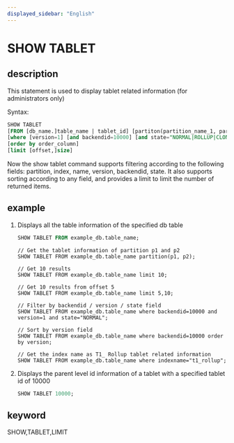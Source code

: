 ```yaml
---
displayed_sidebar: "English"
---
```


# SHOW TABLET

## description

This statement is used to display tablet related information (for administrators only)

Syntax:

```sql
SHOW TABLET
[FROM [db_name.]table_name | tablet_id] [partiton(partition_name_1, partition_name_1)]
[where [version=1] [and backendid=10000] [and state="NORMAL|ROLLUP|CLONE|DECOMMISSION"]]
[order by order_column]
[limit [offset,]size]
```

Now the show tablet command supports filtering according to the following fields: partition, index, name, version, backendid, state. It also supports sorting according to any field, and provides a limit to limit the number of returned items.

## example

1. Displays all the table information of the specified db table

    ```sql
    SHOW TABLET FROM example_db.table_name;
    ```

    ```plain text
    // Get the tablet information of partition p1 and p2
    SHOW TABLET FROM example_db.table_name partition(p1, p2);
    
    // Get 10 results
    SHOW TABLET FROM example_db.table_name limit 10;
    
    // Get 10 results from offset 5
    SHOW TABLET FROM example_db.table_name limit 5,10;
    
    // Filter by backendid / version / state field
    SHOW TABLET FROM example_db.table_name where backendid=10000 and version=1 and state="NORMAL";
    
    // Sort by version field
    SHOW TABLET FROM example_db.table_name where backendid=10000 order by version;
    
    // Get the index name as T1_ Rollup tablet related information
    SHOW TABLET FROM example_db.table_name where indexname="t1_rollup";
    ```

2. Displays the parent level id information of a tablet with a specified tablet id of 10000

    ```sql
    SHOW TABLET 10000;
    ```

## keyword

SHOW,TABLET,LIMIT
